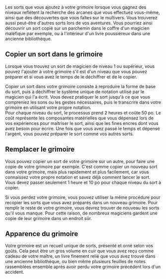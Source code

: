 Les sorts que vous ajoutez à votre grimoire lorsque vous gagnez des niveaux reflètent la recherche des arcanes que vous effectuez vous-même, ainsi que des découvertes que vous faîtes sur le multivers. Vous trouverez aussi peut-être d'autres sorts lors de vos aventures. Vous pourriez ainsi découvrir un sort copié sur un parchemin dans le coffre d'un magicien maléfique par exemple, ou à l'intérieur d'un livre poussiéreux dans une ancienne bibliothèque.  
  
## Copier un sort dans le grimoire
Lorsque vous trouvez un sort de magicien de niveau 1 ou supérieur, vous pouvez l'ajouter à votre grimoire s'il est d'un niveau que vous pouvez préparer et si vous avez le temps de le déchiffrer et de le copier.

Copier un sort dans votre grimoire consiste à reproduire la forme de base du sort, puis à déchiffrer le système unique de notation utilisé par le magicien qui l'a écrit. Vous devez pratiquer le sort jusqu'à ce que vous compreniez les sons ou les gestes nécessaires, puis le transcrire dans votre grimoire en utilisant votre propre notation.  
Pour chaque niveau du sort, le processus prend 2 heures et coûte 50 po. Le coût représente les composantes matérielles que vous dépensez lors de vos expériences pour maîtriser le sort, ainsi que les fines encres dont vous avez besoin pour écrire. Une fois que vous avez passé le temps et dépensé l'argent, vous pouvez préparer le sort comme vos autres sorts.

## Remplacer le grimoire
Vous pouvez copier un sort de votre grimoire sur un autre, pour faire une copie de votre grimoire par exemple. C'est comme copier un nouveau sort dans votre grimoire, mais plus rapidement et plus facilement, car vous connaissez votre propre notation et savez déjà comment lancer le sort. Vous devez passer seulement 1 heure et 10 po pour chaque niveau du sort à copier. 

Si vous perdez votre grimoire, vous pouvez utiliser la même procédure pour recopier les sorts que vous avez préparés dans un nouveau grimoire. Pour remplir le reste de votre grimoire, vous devrez trouver de nouveau les sorts qu'il vous manque. Pour cette raison, de nombreux magiciens gardent une copie de leur grimoire dans un endroit sûr.

## Apparence du grimoire
Votre grimoire est un recueil unique de sorts, présenté et orné selon vos goûts. Cela peut être un gros volume en cuir que vous avez reçu comme cadeau de votre maître, un livre finement relié que vous avez trouvé dans une ancienne bibliothèque, ou bien même plusieurs feuilles de notes rassemblées ensemble après avoir perdu votre grimoire précédent lors d'un accident.
